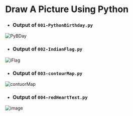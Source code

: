 # Draw A Picture Using Python

- ### Output of `001-PythonBirthday.py`
![PyBDay](https://user-images.githubusercontent.com/64131038/154851505-04f57160-21cb-41f6-a019-d648f8fdf403.png)

- ### Output of `002-IndianFlag.py`
![iFlag](https://user-images.githubusercontent.com/64131038/154892858-d87df781-2832-41c6-a23c-6a82ad08147a.png)

- ### Output of `003-contourMap.py`
![contuorMap](https://user-images.githubusercontent.com/64131038/155832435-b18e0a4b-4cdb-4208-8dce-bc5f6cdb6efb.png)

- ### Output of `004-redHeartText.py`
![image](https://user-images.githubusercontent.com/69966992/194687741-bdd60cc2-68c5-451b-b7b2-6cc6132c5d09.png)
